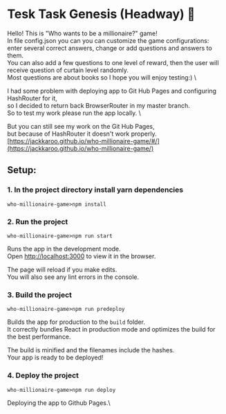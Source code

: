 # Tesk Task Genesis (Headway) 👾

Hello!  This is "Who wants to be a millionaire?" game! \
In file config.json you can you can customize the game configurations: \
enter several correct answers, change or add questions and answers to them. \
You can also add a few questions to one level of reward, then the user will \
receive question of curtain level randomly. \
Most questions are about books so I hope you will enjoy testing:) \


I had some problem with deploying app to Git Hub Pages and configuring HashRouter for it,\
so I decided to return back BrowserRouter in my master branch. \
So to test my work please run the app locally. \

But you can still see my work on the Git Hub Pages, \
but because of HashRouter it doesn't work properly.\
[https://jackkaroo.github.io/who-millionaire-game/#/](https://jackkaroo.github.io/who-millionaire-game/)


## Setup:
### 1. In the project directory install yarn dependencies
``` 
who-millionaire-game>npm install
```
### 2. Run the project
``` 
who-millionaire-game>npm run start
```
Runs the app in the development mode.\
Open [http://localhost:3000](http://localhost:3000) to view it in the browser.

The page will reload if you make edits.\
You will also see any lint errors in the console.


### 3. Build the project
``` 
who-millionaire-game>npm run predeploy
```
Builds the app for production to the `build` folder.\
It correctly bundles React in production mode and optimizes the build for the best performance.

The build is minified and the filenames include the hashes.\
Your app is ready to be deployed!

### 4. Deploy the project
``` 
who-millionaire-game>npm run deploy
```
Deploying the app to Github Pages.\
